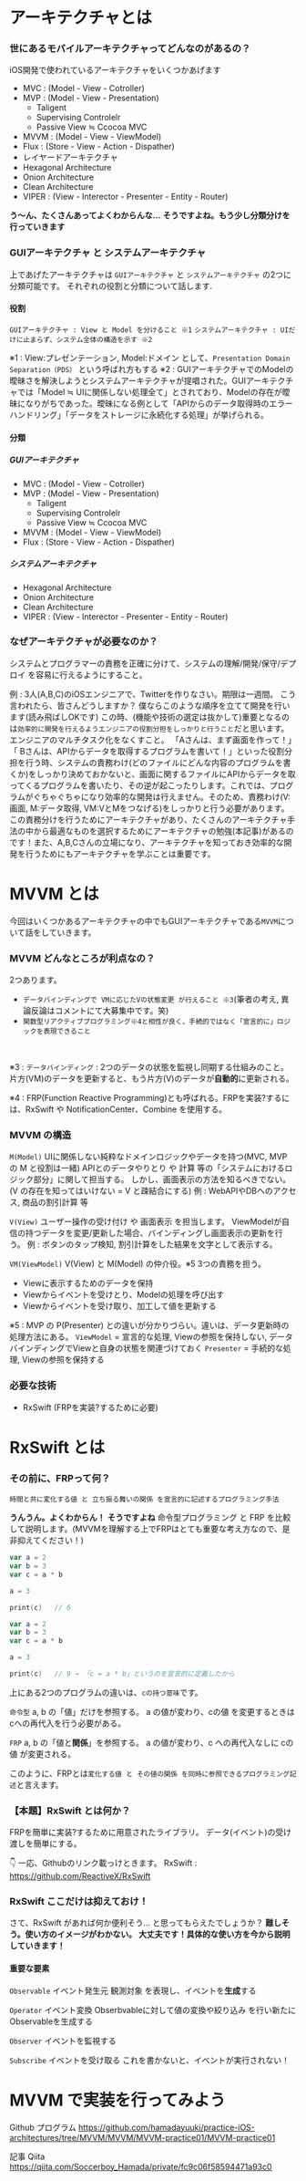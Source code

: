 # アーキテクチャとは
### 世にあるモバイルアーキテクチャってどんなのがあるの？
iOS開発で使われているアーキテクチャをいくつかあげます

- MVC : (Model - View - Cotroller)
- MVP : (Model - View - Presentation)
    - Taligent
    - Supervising Controlelr
    - Passive View ≒ Ccocoa MVC
- MVVM : (Model - View - ViewModel)
- Flux : (Store - View - Action - Dispather)
- レイヤードアーキテクチャ
- Hexagonal Architecture
- Onion Architecture
- Clean Architecture
- VIPER : (View - Interector - Presenter - Entity - Router)

**う〜ん、たくさんあってよくわからんな...**
**そうですよね。もう少し分類分けを行っていきます**

### GUIアーキテクチャ と システムアーキテクチャ
上であげたアーキテクチャは `GUIアーキテクチャ` と `システムアーキテクチャ` の2つに分類可能です。
それぞれの役割と分類について話します.
#### 役割
`GUIアーキテクチャ : View と Model を分けること ※1`
`システムアーキテクチャ : UIだけに止まらず、システム全体の構造を示す ※2`
<br>

※1 : View:プレゼンテーション, Model:ドメイン として、`Presentation Domain Separation（PDS）` という呼ばれ方もする
※2 : GUIアーキテクチャでのModelの曖昧さを解決しようとシステムアーキテクチャが提唱された。GUIアーキテクチャでは「Model ≒ UIに関係しない処理全て」とされており、Modelの存在が曖昧になりがちであった。曖昧になる例として「APIからのデータ取得時のエラーハンドリング」「データをストレージに永続化する処理」が挙げられる。

#### 分類
##### GUIアーキテクチャ
- MVC : (Model - View - Cotroller)
- MVP : (Model - View - Presentation)
    - Taligent
    - Supervising Controlelr
    - Passive View ≒ Ccocoa MVC
- MVVM : (Model - View - ViewModel)
- Flux : (Store - View - Action - Dispather)

##### システムアーキテクチャ
- Hexagonal Architecture
- Onion Architecture
- Clean Architecture
- VIPER : (View - Interector - Presenter - Entity - Router)


### なぜアーキテクチャが必要なのか？
システムとプログラマーの責務を正確に分けて、システムの理解/開発/保守/デプロイ を容易に行えるようにすること。

例 : 3人(A,B,C)のiOSエンジニアで、Twitterを作りなさい。期限は一週間。
こう言われたら、皆さんどうしますか？
僕ならこのような順序を立てて開発を行います(読み飛ばしOKです)
この時、(機能や技術の選定は抜かして)重要となるのは`効率的に開発を行えるようエンジニアの役割分担をしっかりと行うこと`だと思います。エンジニアのマルチタスク化をなくすこと。
「Aさんは、まず画面を作って！」「 Bさんは、APIからデータを取得するプログラムを書いて！」といった役割分担を行う時、システムの責務わけ(どのファイルにどんな内容のプログラムを書くか)をしっかり決めておかないと、画面に関するファイルにAPIからデータを取ってくるプログラムを書いたり、その逆が起こったりします。これでは、プログラムがぐちゃぐちゃになり効率的な開発は行えません。そのため、責務わけ(V:画面, M:データ取得, VM:VとMをつなげる)をしっかりと行う必要があります。この責務分けを行うためにアーキテクチャがあり、たくさんのアーキテクチャ手法の中から最適なものを選択するためにアーキテクチャの勉強(本記事)があるのです！また、A,B,Cさんの立場になり、アーキテクチャを知っておき効率的な開発を行うためにもアーキテクチャを学ぶことは重要です。



# MVVM とは
今回はいくつかあるアーキテクチャの中でもGUIアーキテクチャである`MVVM`について話をしていきます。

### MVVM どんなところが利点なの？
2つあります。
- `データバインディングで VMに応じたVの状態変更 が行えること ※3`(筆者の考え, 異論反論はコメントにて大募集中です。笑)
- `関数型リアクティブプログラミング※4と相性が良く、手続的ではなく「宣言的に」ロジックを表現できること`
<br>

※3 : `データバインディング` : 2つのデータの状態を監視し同期する仕組みのこと。片方(VM)のデータを更新すると、もう片方(V)のデータが**自動的**に更新される。

※4 : FRP(Function Reactive Programming)とも呼ばれる。FRPを実装?するには、RxSwift や NotificationCenter、Combine を使用する。

### MVVM の構造
`M(Model)`
UIに関係しない純粋なドメインロジックやデータを持つ(MVC, MVP の M と役割は一緒)
APIとのデータやりとり や 計算 等の「システムにおけるロジック部分」に関して担当する。
しかし、画面表示の方法を知るべきでない。(V の存在を知ってはいけない = V と疎結合にする)
例 : WebAPIやDBへのアクセス, 商品の割引計算 等

`V(View)`
ユーザー操作の受け付け や 画面表示 を担当します。
ViewModelが自信の持つデータを変更/更新した場合、バインディングし画面表示の更新を行う。
例 : ボタンのタップ検知, 割引計算をした結果を文字として表示する。

`VM(ViewModel)`
V(View) と M(Model) の仲介役。※5 3つの責務を担う。
- Viewに表示するためのデータを保持
- Viewからイベントを受けとり、Modelの処理を呼び出す
- Viewからイベントを受け取り、加工して値を更新する

※5 : MVP の P(Presenter) との違いが分かりづらい。違いは、データ更新時の処理方法にある。
`ViewModel` = 宣言的な処理, Viewの参照を保持しない, データバインディングでViewと自身の状態を関連づけておく
`Presenter` = 手続的な処理, Viewの参照を保持する

### 必要な技術
- RxSwift (FRPを実装?するために必要)


# RxSwift とは

### その前に、FRPって何？
`時間と共に変化する値 と 立ち振る舞いの関係 を宣言的に記述するプログラミング手法`

**うんうん。よくわからん！**
**そうですよね** 
命令型プログラミング と FRP を比較して説明します。(MVVMを理解する上でFRPはとても重要な考え方なので、是非抑えてください！)

```命令型.swift
var a = 2
var b = 3
var c = a * b

a = 3

print(c)   // 6
```

```FRP.swift
var a = 2
var b = 3
var c = a * b

a = 3

print(c)   // 9 → 「c = a * b」というのを宣言的に定義したから
```

上にある2つのプログラムの違いは、`cの持つ意味`です。

`命令型` 
a, b の「値」だけを参照する。
a の値が変わり、cの値 を変更するときは cへの再代入を行う必要がある。

`FRP`
a, b の「値と**関係**」を参照する。
a の値が変わり、c への再代入なしに cの値 が変更される。
<br>

このように、FRPとは`変化する値 と その値の関係 を同時に参照できるプログラミング記述`と言えます。

### 【本題】RxSwift とは何か？
FRPを簡単に実装?するために用意されたライブラリ。
データ(イベント)の受け渡しを簡単にする。

👇 一応、Githubのリンク載っけときます。
RxSwift : https://github.com/ReactiveX/RxSwift

### RxSwift ここだけは抑えておけ！
さて、RxSwift があれば何か便利そう... と思ってもらえたでしょうか？
**難しそう。使い方のイメージがわかない。**
**大丈夫です！具体的な使い方を今から説明していきます！**

#### 重要な要素
`Observable`
イベント発生元
観測対象 を表現し、イベントを**生成**する

`Operator`
イベント変換
Obserbvableに対して値の変換や絞り込み を行い新たにObservableを生成する

`Observer`
イベントを監視する

`Subscribe`
イベントを受け取る
これを書かないと、イベントが実行されない！



# MVVM で実装を行ってみよう

Github プログラム
https://github.com/hamadayuuki/practice-iOS-architectures/tree/MVVM/MVVM/MVVM-practice01/MVVM-practice01

記事 Qiita
https://qiita.com/Soccerboy_Hamada/private/fc9c06f58594471a93c0







